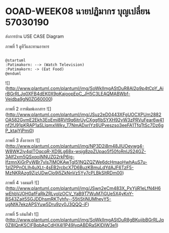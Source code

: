 # OOAD-WEEK08 นายปฏิมากร บุญเปลี่ยน 57030190

ส่งการบ้าน USE CASE Diagram

ภาพที่ 1 ดูทีวีและทานอาหาร
```

@startuml
:Patimakorn: --> (Watch Television)
:Patimakorn: -> (Eat Food)
@enduml
```
![]
(http://www.plantuml.com/plantuml/img/SoWkIImgAStDuR8AI2p9p4tCpY_AirBGrRLJq0XFB4dEK0X9pKajoopEpC_JH5C3LEAQMABWbf-Veidba9gN0ZG60000)




ภาพที่ 2 การพิมพ์เอกสาร
![]
(http://www.plantuml.com/plantuml/img/JSuz2eD0443XFgUOCXPUm2882OA582GvmE2Ekh3EoEmi8RVt9q6itrUyCXggfIbSYXH92yW3zPRVuFear6w41nf2fJ91pKRAP1aSLlqmxlWky_T7NmADxrIYz6UPveszso3eeFA1TfqTtSc7Dz6gP_ktajYjPmi0)


ภาพที่ 3 สั่งอาหาร
![]
(http://www.plantuml.com/plantuml/img/NP3D2i8m48JlUOevwg4-W8WK2jv4qITOqcqR-XD9Lg68x-wsjg8zpZUpao5f50foRnlJS24GZ-3AIf2xm5QSxqoiNNUZG2rkP6ig-IfzmnXiGrPyWBr7yIs7IMOKAwTgI51NQZQZWe6dcHmaoHwhAuS7u-1zlZPPnOLIh4uXLt-4sEB2rcbcX7D6BuzKBmuLdYdAJF6TzF5-MzNKRAzg9ZjzUDwClo9i5ZkNnVz5Yy7cPLBkSltRDm00)


ภาพที่ 4 วงดนตรี
![]
(http://www.plantuml.com/plantuml/img/JSwn2eCm483X_PxYjjR1eLfN4H6wEhbVJOH0afFaRkZRLyoIzOCV_YaB9T7WuM7iGUe5X4yKnY-BS43Zajt5SGJDDhsmRKTyhfv--55tjStjNUMheyY5-ugNfA7ekzAPSYuw5Dru9zy0J3QQQ-iF)

ภาพที่ 5 เล่นกีฬา
![]
(http://www.plantuml.com/plantuml/img/SoWkIImgAStDuR8gBKujibBGrRLJq0Z8IQnKSClFBqbApCdHX4l1P49IypABDRaSKlDIW3e1)
